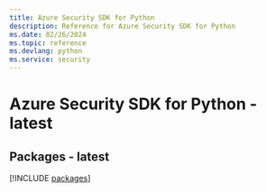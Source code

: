 ```yaml
---
title: Azure Security SDK for Python
description: Reference for Azure Security SDK for Python
ms.date: 02/26/2024
ms.topic: reference
ms.devlang: python
ms.service: security
---
```

# Azure Security SDK for Python - latest
## Packages - latest
[!INCLUDE [packages](security-index.md)]